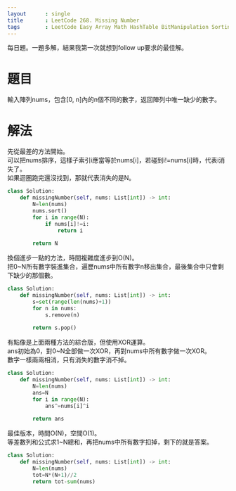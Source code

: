 ```yaml
--- 
layout      : single
title       : LeetCode 268. Missing Number
tags        : LeetCode Easy Array Math HashTable BitManipulation Sorting
---
```

每日題。一題多解，結果我第一次就想到follow up要求的最佳解。

# 題目
輸入陣列nums，包含[0, n]內的n個不同的數字，返回陣列中唯一缺少的數字。

# 解法
先從最差的方法開始。  
可以把nums排序，這樣子索引i應當等於nums[i]，若碰到i!=nums[i]時，代表i消失了。  
如果迴圈跑完還沒找到，那就代表消失的是N。  
```python
class Solution:
    def missingNumber(self, nums: List[int]) -> int:
        N=len(nums)
        nums.sort()
        for i in range(N):
            if nums[i]!=i:
                return i
            
        return N
```

換個進步一點的方法，時間複雜度進步到O(N)。  
把0\~N所有數字裝進集合，遍歷nums中所有數字n移出集合，最後集合中只會剩下缺少的那個數。  

```python
class Solution:
    def missingNumber(self, nums: List[int]) -> int:
        s=set(range(len(nums)+1))
        for n in nums:
            s.remove(n)
            
        return s.pop()
```

有點像是上面兩種方法的綜合版，但使用XOR運算。  
ans初始為0，對0\~N全部做一次XOR，再對nums中所有數字做一次XOR。  
數字一樣兩兩相消，只有消失的數字消不掉。  

```python
class Solution:
    def missingNumber(self, nums: List[int]) -> int:
        N=len(nums)
        ans=N
        for i in range(N):
            ans^=nums[i]^i   
            
        return ans
```

最佳版本，時間O(N)，空間O(1)。  
等差數列和公式求1\~N總和，再把nums中所有數字扣掉，剩下的就是答案。  

```python
class Solution:
    def missingNumber(self, nums: List[int]) -> int:
        N=len(nums)
        tot=N*(N+1)//2
        return tot-sum(nums)
```